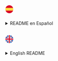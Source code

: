 ## <img src="/icons/espana.png" width="25px"/>
<details>
<summary>README en Español</summary>

<h1 align="center">
  <img width=25px src=icons/linux-tux.png>
  LUK DOTFILES
</h1>

<div align="center">
  
**_Con script autoinstaller & basados en AlphaTechnolog_**

<div align="left">

## Información ℹ️

Detalles sobre el setup:

<img src="icons/neofetch.png" align="right" width="550px"/>

- **OS:** [Arch Linux](https://archlinux.org)
- **WM:** [bspwm](https://github.com/baskerville/bspwm)
- **Terminal:** [kitty](https://sw.kovidgoyal.net/kitty/)
- **Shell:** bash
- **Editor:** [neovim](https://github.com/neovim/neovim)
- **Compositor:** [picom](https://github.com/yshui/picom)
- **Application Launcher:** [rofi](https://github.com/davatorium/rofi)

## Leer 📖
<details>
<summary>📖📖📖</summary>  

**Generales**  
Recomiendo leer el README entero.
Una vez tengas el entorno instalado ya sea con el script o sin él, te recomiendo mirar todos los alias y funciones del archivo `.zshrc` en `/home/$USER/.zshrc`.  
También te recomiendo leer los atajos de teclado definidos en el `sxhkdrc` en `~/.config/sxhkd/sxhkdrc`.  
Si vas a usar `archinstall` para instalar Arch y así probar el entorno te recomiendo esta configuración de `archinstall`
<img src="icons/archinstall.png" width="550px"/>
  
**Si usas el script**  
Debes ajustarte a los parámetros que se especifican antes de iniciar el script.  
El script tarda más o menos depende de tu conexión a internet, debido a que tiene que descargar cosas externas al repositorio.  
  
**Al finalizar el script**  
Asegurate de haber escogido bspwm en el gestor de ventanas de tu sistema.
La primera vez que inicies `nvim` va a dar un error, solo presiona `ENTER` y ya no volverá a suceder.
Puedes borrar de tu `/home/$USER` todo lo relacionado a `dotfiles-install`.  
Si quieres que todo lo relacionado a copiar y pegar IP's funcione debes mirar tanto `~/.config/eww/scripts` como `~/.config/rofi/scripts`.

</details>

## Requerimientos ❗

<details>
<summary>❗❗❗</summary>

**Abre la terminal y copia estas líneas:**

---
 
### [<img width="15px" src="icons/arch-linux-icon.png" />rch](lukinstaller.sh)-like 
    
**Script pensado para que lo ejecutes tras haber instalado ARCH y tengas un mínimo de una consola y el paquete GIT**

#### Primeros requerimientos

```sh
sudo pacman -Sy --noconfirm git
```
</details>

    
## Uso 🚀
<details>
<summary>🚀🚀🚀</summary>

```sh
# No ejecutes el script con sudo, te pedirá la contraseña cuando la necesita
cd /home/$USER
git clone https://github.com/lukiiimohh/dotfiles-install.git
cd ~/dotfiles-install/
chmod +x lukinstaller.sh
./lukinstaller.sh
# No omitas el paso del chmod +x lukinstaller.sh y trates de ejecutarlo con bash lukinstaller.sh (puede dar problemas).  
```

</details>

## Paquetes Instalados 📦
<details>
<summary>📦📦📦</summary>
<div align="center"> 
  
### <img width="15px" src="icons/arch-linux-icon.png" />rch

| Navegadores    | Aplicaciones de terminal | Herramientas de desarrollo | Personalización | Control de hardware | Interfaz gráfica |
|----------------|-------------------------|---------------------------|------------------|----------------------|------------------|
| Firefox        | Kitty                    | Git                        | Rofi               | Wireless_tools        | Gtk3              |
|                | Bspwm                    | Wget                       | Zsh                | Acpi                  | Gtk-layer-shell   |
|                | Sxhkd                    | Curl                       | Bat                | Acpid                 | Pango             |
|                | Picom                    | Rustup                     | Starship           | Xcursor-themes        | Gdk-pixbuf2       |
|                | Feh                      | JQ                         | Lsd                | Lxappearance          | Cairo             |
|                | Bat                      |                            | Neofetch           | Xcursor-flatbed       | Glib2             |
|                | Exa                      |                            | Xclip              | Locate                | GCC-libs          |
|                | Dunst                    |                            | Vim                | Flameshot             | Glibc             |
|                | Rofi                     |                            | Neovim             | Pavucontrol           |                   |
|                | Playerctl                |                            |                    | Gpick                 |                   |

</details>

<div align="left">

## Atajos de ⌨️
<details>
<summary>⌨️⌨️⌨️</summary>  

| **Atajo** | **Acción** |
|--------------|-------------|
|super + shift + return|Abrir rofi|
|super + m|Mostrar barra EWW|
|super + f|Abrir Firefox|
|super + x|Abrir el color picker|
|super + @space|Hacer una ventana `tile` > `floating`
|super + t|Hacer una ventana `floating` > `tile`|
|super + alt + {Left,Up,Down,Right}|Cambiar el tamaño a una ventana|
|super + shift + ctrl + {Left,Up,Down,Right}|Mover una ventana flotante|
|super + escape|Reiniciar sxhkd|
|super + shift + q|Quitar bspwm|
|super + shift + r|Reiniciar bspwm|
|super + q|Cerrar ventana|
|super + shift + y|Abrir menú personalizado rofi|
|super + ctrl + {Left,Right}|Moverse entre escritorios|
|shift + {Left,Up,Down,Right}|Moverse en los menús de la rofi|

</details>

## Extra 😎

<details>
<summary>😎😎😎</summary>

En el entorno hay una herramienta que permite el ricing con multitemas, la herramienta la puedes ejecutar con:
```sh
themer -h
```
</details>
  
## Galería 📸
<img src="/icons/tolascosas.jpg" />
<img src="/icons/rofi.jpg" />

## AutoInstaller 📋
El autoinstaller solo ha sido puesto en prueba en las siguientes condiciones: 
 - VMWare Workstation Pro 16 / Usando la .iso de los repositorios oficiales de ARCH. Además de que se ha probado teniendo instalado el entorno gráfico de GNOME DESKTOP.  
 - Sistema Nativo, usando ARCHINSTALL y con la .iso de los repositorios oficiales de ARCH. Entorno gráfico GNOME DESKTOP.  
  
Si alguien está dispuesto a probarlo en nativo/otro tipo de configuraciones que me notifique en discord `lukiiimohh#0633` ¡para así ir pudiendo actualizar esta parte!

## Gracias a 😁
- [alpha](https://github.com/AlphaTechnolog)
- y todos los demás ayudantes de los dotfiles originales...

</details>

## <img src="/icons/reino-unido.png" width="25px"/>
<details>
<summary>English README</summary>
  
<h1 align="center">
  <img width=25px src=icons/linux-tux.png>
  LUK DOTFILES
</h1>

<div align="center">
  
**_With autoinstaller script & based in AlphaTechnolog_**

<div align="left">

## Information ℹ️

Details about the setup:

<img src="icons/neofetch.png" align="right" width="550px"/>

- **OS:** [Arch Linux](https://archlinux.org)
- **WM:** [bspwm](https://github.com/baskerville/bspwm)
- **Terminal:** [kitty](https://sw.kovidgoyal.net/kitty/)
- **Shell:** bash
- **Editor:** [neovim](https://github.com/neovim/neovim)
- **Compositor:** [picom](https://github.com/yshui/picom)
- **Application Launcher:** [rofi](https://github.com/davatorium/rofi)

## Read 📖
<details>
<summary>📖📖📖</summary>  

**General**  
I recommend reading the entire README.
Once your have the dotfiles installed with script or without it, I recommend you to look all the aliases and functions from `.zshrc` in `/home/$USER/.zshrc`.  
Also I recommend you to read al the shortcuts defined in `sxhkdrc` in `~/.config/sxhkd/sxhkdrc`.  
If you are going to use `archinstall` to install A0rch and give a try to the dotfiles y recommend you this confiuration.
<img src="icons/archinstall.png" width="550px"/>
  
**If you use the script**  
You shall have in consideration all the parameters specified at the start of the script.  
The script will late more or less depending on your connection, because it have to download external things.  
  
**When you finish the script**  
Be aware of choosing `BSPWM` as window manager.
The first time you start `nvim` it is going to give an error, just press `ENTER` and it wont happen again.
You can delete from your `/home/$USER` all in relation to `dotfiles-install`.  
If you want to understand all about the `IP MENU'S` you should look in `~/.config/eww/scripts` and `~/.config/rofi/scripts`.

</details>

## Requirements ❗

<details>
<summary>❗❗❗</summary>

**Open the terminal and copy this line:**

---
 
### [<img width="15px" src="icons/arch-linux-icon.png" />rch](lukinstaller.sh)-like 
    
**The script is made to be executed after having installed `ARCH` a terminal and the `GIT` package**

#### First Requirements

```sh
sudo pacman -Sy --noconfirm git
```
</details>

    
## Use 🚀
<details>
<summary>🚀🚀🚀</summary>

```sh
# Don't run the script as root, it will request your password when needed
cd /home/$USER
git clone https://github.com/lukiiimohh/dotfiles-install.git
cd ~/dotfiles-install/
chmod +x lukinstaller.sh
./lukinstaller.sh
# Don't omit the chmod +x lukinstaller.sh step and try to install it with bash lukinstaller.sh (Probably it will fail).  
```

</details>

## Installed Packages 📦
<details>
<summary>📦📦📦</summary>
<div align="center"> 
  
### <img width="15px" src="icons/arch-linux-icon.png" />rch

| Navigators    | Terminal applications | Development Tools | Personalization | Hardware Control | Graphic Interface |
|----------------|-------------------------|---------------------------|------------------|----------------------|------------------|
| Firefox        | Kitty                    | Git                        | Rofi               | Wireless_tools        | Gtk3              |
|                | Bspwm                    | Wget                       | Zsh                | Acpi                  | Gtk-layer-shell   |
|                | Sxhkd                    | Curl                       | Bat                | Acpid                 | Pango             |
|                | Picom                    | Rustup                     | Starship           | Xcursor-themes        | Gdk-pixbuf2       |
|                | Feh                      | JQ                         | Lsd                | Lxappearance          | Cairo             |
|                | Bat                      |                            | Neofetch           | Xcursor-flatbed       | Glib2             |
|                | Exa                      |                            | Xclip              | Locate                | GCC-libs          |
|                | Dunst                    |                            | Vim                | Flameshot             | Glibc             |
|                | Rofi                     |                            | Neovim             | Pavucontrol           |                   |
|                | Playerctl                |                            |                    | Gpick                 |                   |

</details>

<div align="left">

## Shortcuts ⌨️
<details>
<summary>⌨️⌨️⌨️</summary>  

| **Shortcut** | **Action** |
|--------------|-------------|
|super + shift + return|Opens rofi|
|super + m|Show EWW|
|super + f|Opens Firefox|
|super + x|Opens color picker|
|super + @space|Make windows `tile` > `floating`
|super + t|Make windows `floating` > `tile`|
|super + alt + {Left,Up,Down,Right}|Windows Resize|
|super + shift + ctrl + {Left,Up,Down,Right}|Move a floating window|
|super + escape|Restart sxhkd|
|super + shift + q|Quit bspwm|
|super + shift + r|Restart bspwm|
|super + q|Close window|
|super + shift + y|Opens custom rofi menu|
|super + ctrl + {Left,Right}|Switch between workspaces|
|shift + {Left,Up,Down,Right}|Switch between rofi menus|

</details>

## Extra 😎

<details>
<summary>😎😎😎</summary>

In the dotfiles there is a multiricing tool that you can execute with:
```sh
themer -h
```
</details>
  
## Gallery 📸
<img src="/icons/tolascosas.jpg" />
<img src="/icons/rofi.jpg" />

## AutoInstaller 📋
The script have been tried in this cases: 
 - VMWare Workstation Pro 16 / Using the .iso from official ARCH repositories. With the graphical environment GNOME DESKTOP.  
 - Native System, using ARCHINSTALL and with the .iso from official ARCH repositories. With the graphical environment GNOME DESKTOP.  
  
If someone is interested on trying the script with anothe configuration notify me on discord `lukiiimohh#0633`

## Thanks to 😁
- [alpha](https://github.com/AlphaTechnolog)
- and all the originals helpers...
  
</details>
